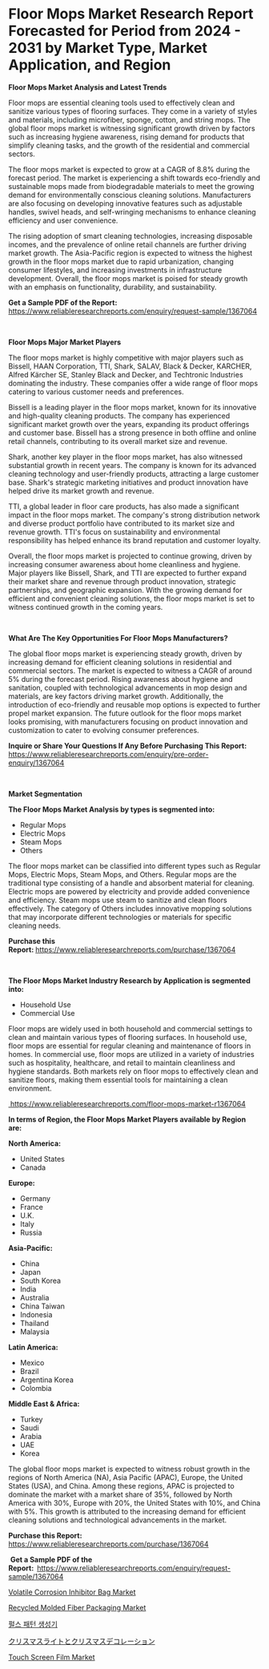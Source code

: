 <p><h1>Floor Mops Market Research Report Forecasted for Period from 2024 -  2031 by Market Type, Market Application, and Region</h1></p><p><strong>Floor Mops Market Analysis and Latest Trends</strong></p>
<p><p>Floor mops are essential cleaning tools used to effectively clean and sanitize various types of flooring surfaces. They come in a variety of styles and materials, including microfiber, sponge, cotton, and string mops. The global floor mops market is witnessing significant growth driven by factors such as increasing hygiene awareness, rising demand for products that simplify cleaning tasks, and the growth of the residential and commercial sectors.</p><p>The floor mops market is expected to grow at a CAGR of 8.8% during the forecast period. The market is experiencing a shift towards eco-friendly and sustainable mops made from biodegradable materials to meet the growing demand for environmentally conscious cleaning solutions. Manufacturers are also focusing on developing innovative features such as adjustable handles, swivel heads, and self-wringing mechanisms to enhance cleaning efficiency and user convenience.</p><p>The rising adoption of smart cleaning technologies, increasing disposable incomes, and the prevalence of online retail channels are further driving market growth. The Asia-Pacific region is expected to witness the highest growth in the floor mops market due to rapid urbanization, changing consumer lifestyles, and increasing investments in infrastructure development. Overall, the floor mops market is poised for steady growth with an emphasis on functionality, durability, and sustainability.</p></p>
<p><strong>Get a Sample PDF of the Report:&nbsp;</strong> <a href="https://www.reliableresearchreports.com/enquiry/request-sample/1367064">https://www.reliableresearchreports.com/enquiry/request-sample/1367064</a></p>
<p>&nbsp;</p>
<p><strong>Floor Mops Major Market Players</strong></p>
<p><p>The floor mops market is highly competitive with major players such as Bissell, HAAN Corporation, TTI, Shark, SALAV, Black & Decker, KARCHER, Alfred Kärcher SE, Stanley Black and Decker, and Techtronic Industries dominating the industry. These companies offer a wide range of floor mops catering to various customer needs and preferences.</p><p>Bissell is a leading player in the floor mops market, known for its innovative and high-quality cleaning products. The company has experienced significant market growth over the years, expanding its product offerings and customer base. Bissell has a strong presence in both offline and online retail channels, contributing to its overall market size and revenue.</p><p>Shark, another key player in the floor mops market, has also witnessed substantial growth in recent years. The company is known for its advanced cleaning technology and user-friendly products, attracting a large customer base. Shark's strategic marketing initiatives and product innovation have helped drive its market growth and revenue.</p><p>TTI, a global leader in floor care products, has also made a significant impact in the floor mops market. The company's strong distribution network and diverse product portfolio have contributed to its market size and revenue growth. TTI's focus on sustainability and environmental responsibility has helped enhance its brand reputation and customer loyalty.</p><p>Overall, the floor mops market is projected to continue growing, driven by increasing consumer awareness about home cleanliness and hygiene. Major players like Bissell, Shark, and TTI are expected to further expand their market share and revenue through product innovation, strategic partnerships, and geographic expansion. With the growing demand for efficient and convenient cleaning solutions, the floor mops market is set to witness continued growth in the coming years.</p></p>
<p>&nbsp;</p>
<p><strong>What Are The Key Opportunities For Floor Mops Manufacturers?</strong></p>
<p><p>The global floor mops market is experiencing steady growth, driven by increasing demand for efficient cleaning solutions in residential and commercial sectors. The market is expected to witness a CAGR of around 5% during the forecast period. Rising awareness about hygiene and sanitation, coupled with technological advancements in mop design and materials, are key factors driving market growth. Additionally, the introduction of eco-friendly and reusable mop options is expected to further propel market expansion. The future outlook for the floor mops market looks promising, with manufacturers focusing on product innovation and customization to cater to evolving consumer preferences.</p></p>
<p><strong>Inquire or Share Your Questions If Any Before Purchasing This Report:</strong> <a href="https://www.reliableresearchreports.com/enquiry/pre-order-enquiry/1367064">https://www.reliableresearchreports.com/enquiry/pre-order-enquiry/1367064</a></p>
<p>&nbsp;</p>
<p><strong>Market Segmentation</strong></p>
<p><strong>The Floor Mops Market Analysis by types is segmented into:</strong></p>
<p><ul><li>Regular Mops</li><li>Electric Mops</li><li>Steam Mops</li><li>Others</li></ul></p>
<p><p>The floor mops market can be classified into different types such as Regular Mops, Electric Mops, Steam Mops, and Others. Regular mops are the traditional type consisting of a handle and absorbent material for cleaning. Electric mops are powered by electricity and provide added convenience and efficiency. Steam mops use steam to sanitize and clean floors effectively. The category of Others includes innovative mopping solutions that may incorporate different technologies or materials for specific cleaning needs.</p></p>
<p><strong>Purchase this Report:&nbsp;</strong><a href="https://www.reliableresearchreports.com/purchase/1367064">https://www.reliableresearchreports.com/purchase/1367064</a></p>
<p>&nbsp;</p>
<p><strong>The Floor Mops Market Industry Research by Application is segmented into:</strong></p>
<p><ul><li>Household Use</li><li>Commercial Use</li></ul></p>
<p><p>Floor mops are widely used in both household and commercial settings to clean and maintain various types of flooring surfaces. In household use, floor mops are essential for regular cleaning and maintenance of floors in homes. In commercial use, floor mops are utilized in a variety of industries such as hospitality, healthcare, and retail to maintain cleanliness and hygiene standards. Both markets rely on floor mops to effectively clean and sanitize floors, making them essential tools for maintaining a clean environment.</p></p>
<p><a href="https://www.reliableresearchreports.com/floor-mops-market-r1367064">&nbsp;https://www.reliableresearchreports.com/floor-mops-market-r1367064</a></p>
<p><strong>In terms of Region, the Floor Mops Market Players available by Region are:</strong></p>
<p>
    <p> <strong> North America: </strong>
        <ul>
            <li>United States</li>
            <li>Canada</li>
        </ul>
        </p> 
    <p> <strong> Europe: </strong>
        <ul>
            <li>Germany</li>
            <li>France</li>
            <li>U.K.</li>
            <li>Italy</li>
            <li>Russia</li>
        </ul>
        </p> 
    <p> <strong> Asia-Pacific: </strong>
        <ul>
            <li>China</li>
            <li>Japan</li>
            <li>South Korea</li>
            <li>India</li>
            <li>Australia</li>
            <li>China Taiwan</li>
            <li>Indonesia</li>
            <li>Thailand</li>
            <li>Malaysia</li>
        </ul>
        </p> 
    <p> <strong> Latin America: </strong>
        <ul>
            <li>Mexico</li>
            <li>Brazil</li>
            <li>Argentina Korea</li>
            <li>Colombia</li>
        </ul>
        </p> 
    <p> <strong> Middle East & Africa: </strong>
        <ul>
            <li>Turkey</li>
            <li>Saudi</li>
            <li>Arabia</li>
            <li>UAE</li>
            <li>Korea</li>
        </ul>
    </p>
    </p>
<p><p>The global floor mops market is expected to witness robust growth in the regions of North America (NA), Asia Pacific (APAC), Europe, the United States (USA), and China. Among these regions, APAC is projected to dominate the market with a market share of 35%, followed by North America with 30%, Europe with 20%, the United States with 10%, and China with 5%. This growth is attributed to the increasing demand for efficient cleaning solutions and technological advancements in the market.</p></p>
<p><strong>Purchase this Report: </strong><a href="https://www.reliableresearchreports.com/purchase/1367064">https://www.reliableresearchreports.com/purchase/1367064</a></p>
<p>&nbsp;<strong>Get a Sample PDF of the Report:&nbsp;&nbsp;</strong><a href="https://www.reliableresearchreports.com/enquiry/request-sample/1367064">https://www.reliableresearchreports.com/enquiry/request-sample/1367064</a></p>
<p><strong></strong></p>
<p><p><a href="https://www.linkedin.com/pulse/volatile-corrosion-inhibitor-bag-market-size-growing-cagr-159-qyhnf?trackingId=ZZ2c4etoCnO1tEPrQVjZWg%3D%3D">Volatile Corrosion Inhibitor Bag Market</a></p><p><a href="https://github.com/fiixsa/Market-Research-Report-List-3/blob/main/recycled-molded-fiber-packaging-market.md">Recycled Molded Fiber Packaging Market</a></p><p><a href="https://medium.com/@midge5687567/%ED%8C%8C%ED%98%95-%EB%B0%9C%EC%83%9D%EA%B8%B0-%EC%8B%9C%EC%9E%A5-%EA%B7%9C%EB%AA%A8-cagr-%ED%8A%B8%EB%A0%8C%EB%93%9C-2024-2030-e26744e151d9">펄스 패턴 생성기</a></p><p><a href="https://medium.com/@jordymiller39/%E3%82%AF%E3%83%AA%E3%82%B9%E3%83%9E%E3%82%B9%E3%82%A4%E3%83%AB%E3%83%9F%E3%83%8D%E3%83%BC%E3%82%B7%E3%83%A7%E3%83%B3%E3%81%A8%E3%82%AF%E3%83%AA%E3%82%B9%E3%83%9E%E3%82%B9%E3%83%87%E3%82%B3%E3%83%AC%E3%83%BC%E3%82%B7%E3%83%A7%E3%83%B3%E5%B8%82%E5%A0%B4-2031%E5%B9%B4%E3%81%BE%E3%81%A7%E3%81%AE%E3%83%88%E3%83%AC%E3%83%B3%E3%83%89-%E4%BA%88%E6%B8%AC-%E7%AB%B6%E4%BA%89%E5%88%86%E6%9E%90-16ce896d9410">クリスマスライトとクリスマスデコレーション</a></p><p><a href="https://www.linkedin.com/pulse/touch-screen-film-market-size-growing-cagr-151-report-covers-bmmef?trackingId=u7mGZ1kVx93JvJiKC8TriA%3D%3D">Touch Screen Film Market</a></p></p>